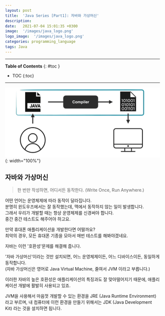 ```yaml
---
layout: post
title:  'Java Series [Part1]: 자바와 가상머신'
description: 
date:   2021-07-04 15:01:35 +0300
image:  '/images/java_logo.png'
logo_image:  '/images/java_logo.png'
categories: programming_language
tags: Java
---
```

---

**Table of Contents**
{: #toc }
*  TOC
{:toc}

---


![](/images/java_1.png){: width="100%"}  


## 자바와 가상머신

> 한 번만 작성하면, 어디서든 동작한다. (Write Once, Run Anywhere.)  

어떤 언어는 운영체제에 따라 동작이 달라집니다.  
분명히 윈도우즈에서는 잘 동작했는데, 맥에서 동작하지 않는 일이 발생합니다.  
그래서 우리가 개발할 때는 항상 운영체제를 신경써야 합니다.  
중간 중간 테스트도 해주어야 하고요.  

만약 휴대폰 애플리케이션을 개발한다면 어떨까요?  
최악의 경우, 모든 휴대폰 기종을 모아서 매번 테스트를 해봐야겠네요.  

자바는 이런 '호환성'문제를 해결해 줍니다.  

'자바 가상머신'이라는 것만 설치되면, 어느 운영체제이든, 어느 디바이스이든, 동일하게 동작합니다.  
(자바 가상머신은 영어로 Java Virtual Machine, 줄여서 JVM 이라고 부릅니다.)  

이러한 자바의 높은 호환성은 애플리케이션의 특징과도 잘 맞아떨어지기 때문에, 애플리케이션 개발에 활발히 사용되고 있죠.  


JVM을 사용해서 마음껏 개발할 수 있는 환경을 JRE (Java Runtime Environment) 라고 부르며, 내 컴퓨터에 이런 환경을 만들기 위해서는 JDK (Java Development Kit) 라는 것을 설치하면 됩니다.  